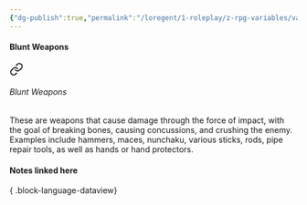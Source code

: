 ```yaml
---
{"dg-publish":true,"permalink":"/loregent/1-roleplay/z-rpg-variables/variables-weapons/blunt-weapons/"}
---
```



#### Blunt Weapons


<div class="transclusion internal-embed is-loaded"><a class="markdown-embed-link" href="/loregent/1-roleplay/05-combat/rpg-weapons/#blunt-weapons" aria-label="Open link"><svg xmlns="http://www.w3.org/2000/svg" width="24" height="24" viewBox="0 0 24 24" fill="none" stroke="currentColor" stroke-width="2" stroke-linecap="round" stroke-linejoin="round" class="svg-icon lucide-link"><path d="M10 13a5 5 0 0 0 7.54.54l3-3a5 5 0 0 0-7.07-7.07l-1.72 1.71"></path><path d="M14 11a5 5 0 0 0-7.54-.54l-3 3a5 5 0 0 0 7.07 7.07l1.71-1.71"></path></svg></a><div class="markdown-embed">



###### Blunt Weapons

These are weapons that cause damage through the force of impact, with the goal of breaking bones, causing concussions, and crushing the enemy. Examples include hammers, maces, nunchaku, various sticks, rods, pipe repair tools, as well as hands or hand protectors.


</div></div>


#### Notes linked here


{ .block-language-dataview}